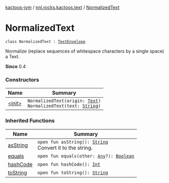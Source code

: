 [kactoos-jvm](../../index.md) / [nnl.rocks.kactoos.text](../index.md) / [NormalizedText](./index.md)

# NormalizedText

`class NormalizedText : `[`TextEnvelope`](../-text-envelope/index.md)

Normalize (replace sequences of whitespace characters by a single space) a Text.

**Since**
0.4

### Constructors

| Name | Summary |
|---|---|
| [&lt;init&gt;](-init-.md) | `NormalizedText(origin: `[`Text`](../../nnl.rocks.kactoos/-text/index.md)`)`<br>`NormalizedText(text: `[`String`](https://kotlinlang.org/api/latest/jvm/stdlib/kotlin/-string/index.html)`)` |

### Inherited Functions

| Name | Summary |
|---|---|
| [asString](../-text-envelope/as-string.md) | `open fun asString(): `[`String`](https://kotlinlang.org/api/latest/jvm/stdlib/kotlin/-string/index.html)<br>Convert it to the string. |
| [equals](../-text-envelope/equals.md) | `open fun equals(other: `[`Any`](https://kotlinlang.org/api/latest/jvm/stdlib/kotlin/-any/index.html)`?): `[`Boolean`](https://kotlinlang.org/api/latest/jvm/stdlib/kotlin/-boolean/index.html) |
| [hashCode](../-text-envelope/hash-code.md) | `open fun hashCode(): `[`Int`](https://kotlinlang.org/api/latest/jvm/stdlib/kotlin/-int/index.html) |
| [toString](../-text-envelope/to-string.md) | `open fun toString(): `[`String`](https://kotlinlang.org/api/latest/jvm/stdlib/kotlin/-string/index.html) |
